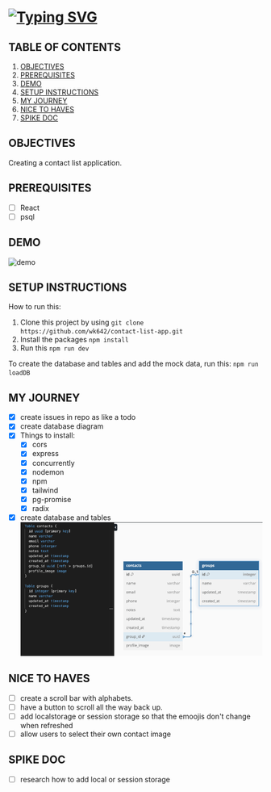 # [![Typing SVG](https://readme-typing-svg.demolab.com?font=Fira+Code&weight=600&size=20&pause=5000&center=true&vCenter=true&multiline=true&lines=CONTACT+LIST+APP)](https://git.io/typing-svg)

## TABLE OF CONTENTS 
1. [OBJECTIVES](#objectives)
2. [PREREQUISITES](#prerequisites)
3. [DEMO](#demo)
4. [SETUP INSTRUCTIONS](#setup)
5. [MY JOURNEY](#journey)
6. [NICE TO HAVES](#nice)
7. [SPIKE DOC](#spike)

## OBJECTIVES <a name="objectives"></a>
Creating a contact list application.

## PREREQUISITES <a name="prerequisites"></a>
- [ ] React
- [ ] psql

## DEMO <a name="demo"></a>
![demo](https://github.com/user-attachments/assets/f3deee07-4561-44a2-8463-fd2f0d599bc0)

## SETUP INSTRUCTIONS <a name="setup"></a>
How to run this: 
1. Clone this project by using `git clone https://github.com/wk642/contact-list-app.git`  
2. Install the packages `npm install`
3. Run this `npm run dev`

To create the database and tables and add the mock data, run this:
`npm run loadDB`

## MY JOURNEY <a name="journey"></a>
- [x] create issues in repo as like a todo
- [x] create database diagram
- [x] Things to install:
  - [x] cors
  - [x] express
  - [x] concurrently
  - [x] nodemon
  - [x] npm
  - [x] tailwind
  - [x] pg-promise
  - [x] radix

- [x] create database and tables
![schema](client/src/assets/schema.gif)

## NICE TO HAVES <a name="nice"></a>
- [ ] create a scroll bar with alphabets.
- [ ] have a button to scroll all the way back up.
- [ ] add localstorage or session storage so that the emoojis don't change when refreshed
- [ ] allow users to select their own contact image
## SPIKE DOC <a name="spike"></a>
- [ ] research how to add local or session storage
